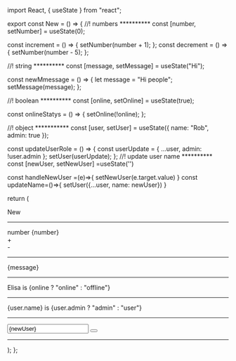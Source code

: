 import React, { useState } from "react";

export const New = () => {
//! numbers **********
const [number, setNumber] = useState(0);

const increment = () => {
setNumber(number + 1);
};
const decrement = () => {
setNumber(number - 5);
};

//! string **********
const [message, setMessage] = useState("Hi");

const newMmessage = () => {
let message = "Hi people";
setMessage(message);
};

//! boolean **********
const [online, setOnline] = useState(true);

const onlineStatys = () => {
setOnline(!online);
};

//! object ***********
const [user, setUser] = useState({ name: "Rob", admin: true });

const updateUserRole = () => {
const userUpdate = { ...user, admin: !user.admin };
setUser(userUpdate);
};
//! update user name **********
const [newUser, setNewUser] =useState('')

const handleNewUser =(e)=>{
setNewUser(e.target.value)
}
const updateName=()=>{
setUser({...user, name: newUser})
}

return (
<div>
New
<hr />
<div>
number {number}
<div onClick={increment}>+</div>
<div onClick={decrement}>-</div>
</div>
<hr />
<div onClick={newMmessage}> {message}</div>
<hr />
<div onClick={onlineStatys}>Elisa is {online ? "online" : "offline"}</div>
<hr />
<div onClick={updateUserRole}>
{user.name} is {user.admin ? "admin" : "user"}
</div>
<hr />
<div>
<input 
        type="text" 
        placeholder="User"
        name="user"
        onChange={handleNewUser}
        value={newUser}
        />
<button onClick={updateName}></button>
</div>
<hr />
</div>
);
};
